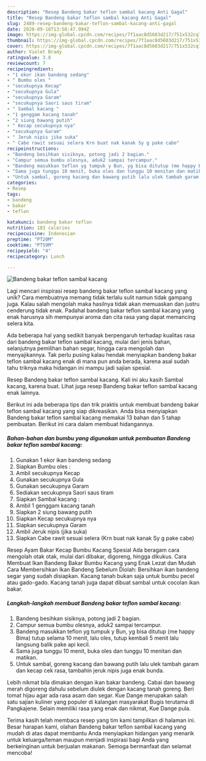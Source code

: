```yaml
---
description: "Resep Bandeng bakar teflon sambal kacang Anti Gagal"
title: "Resep Bandeng bakar teflon sambal kacang Anti Gagal"
slug: 2489-resep-bandeng-bakar-teflon-sambal-kacang-anti-gagal
date: 2020-09-16T13:58:47.994Z
image: https://img-global.cpcdn.com/recipes/7f1aac8d5603d217/751x532cq70/bandeng-bakar-teflon-sambal-kacang-foto-resep-utama.jpg
thumbnail: https://img-global.cpcdn.com/recipes/7f1aac8d5603d217/751x532cq70/bandeng-bakar-teflon-sambal-kacang-foto-resep-utama.jpg
cover: https://img-global.cpcdn.com/recipes/7f1aac8d5603d217/751x532cq70/bandeng-bakar-teflon-sambal-kacang-foto-resep-utama.jpg
author: Violet Brady
ratingvalue: 3.8
reviewcount: 7
recipeingredient:
- "1 ekor ikan bandeng sedang"
- " Bumbu oles "
- "secukupnya Kecap"
- "secukupnya Gula"
- "secukupnya Garam"
- "secukupnya Saori saus tiram"
- " Sambal kacang "
- "1 genggam kacang tanah"
- "2 siung bawang putih"
- " Kecap secukupnya nya"
- "secukupnya Garam"
- " Jeruk nipis jika suka"
- " Cabe rawit sesuai selera Krn buat nak kanak Sy g pake cabe"
recipeinstructions:
- "Bandeng besihkan sisiknya, potong jadi 2 bagian."
- "Campur semua bumbu olesnya, aduk2 sampai tercampur."
- "Bandeng masukkan teflon yg tumpuk y Bun, yg bisa ditutup (me happy Bima) tutup selama 10 menit, lalu oles, tutup kembali 5 menit lalu langsung balik pake api kecil."
- "Sama juga tunggu 10 menit, buka oles dan tunggu 10 menitan dan matikan."
- "Untuk sambal, goreng kacang dan bawang putih lalu ulek tambah garam dan kecap cek rasa, tambahin jeruk nipis juga enak bunda."
categories:
- Resep
tags:
- bandeng
- bakar
- teflon

katakunci: bandeng bakar teflon 
nutrition: 183 calories
recipecuisine: Indonesian
preptime: "PT20M"
cooktime: "PT59M"
recipeyield: "4"
recipecategory: Lunch

---
```



![Bandeng bakar teflon sambal kacang](https://img-global.cpcdn.com/recipes/7f1aac8d5603d217/751x532cq70/bandeng-bakar-teflon-sambal-kacang-foto-resep-utama.jpg)

Lagi mencari inspirasi resep bandeng bakar teflon sambal kacang yang unik? Cara membuatnya memang tidak terlalu sulit namun tidak gampang juga. Kalau salah mengolah maka hasilnya tidak akan memuaskan dan justru cenderung tidak enak. Padahal bandeng bakar teflon sambal kacang yang enak harusnya sih mempunyai aroma dan cita rasa yang dapat memancing selera kita.

Ada beberapa hal yang sedikit banyak berpengaruh terhadap kualitas rasa dari bandeng bakar teflon sambal kacang, mulai dari jenis bahan, selanjutnya pemilihan bahan segar, hingga cara mengolah dan menyajikannya. Tak perlu pusing kalau hendak menyiapkan bandeng bakar teflon sambal kacang enak di mana pun anda berada, karena asal sudah tahu triknya maka hidangan ini mampu jadi sajian spesial.

Resep Bandeng bakar teflon sambal kacang. Kali ini aku kasih Sambal kacang, karena buat. Lihat juga resep Bandeng bakar teflon sambal kacang enak lainnya.


Berikut ini ada beberapa tips dan trik praktis untuk membuat bandeng bakar teflon sambal kacang yang siap dikreasikan. Anda bisa menyiapkan Bandeng bakar teflon sambal kacang memakai 13 bahan dan 5 tahap pembuatan. Berikut ini cara dalam membuat hidangannya.

<!--inarticleads1-->

##### Bahan-bahan dan bumbu yang digunakan untuk pembuatan Bandeng bakar teflon sambal kacang:

1. Gunakan 1 ekor ikan bandeng sedang
1. Siapkan  Bumbu oles :
1. Ambil secukupnya Kecap
1. Gunakan secukupnya Gula
1. Gunakan secukupnya Garam
1. Sediakan secukupnya Saori saus tiram
1. Siapkan  Sambal kacang :
1. Ambil 1 genggam kacang tanah
1. Siapkan 2 siung bawang putih
1. Siapkan  Kecap secukupnya nya
1. Siapkan secukupnya Garam
1. Ambil  Jeruk nipis (jika suka)
1. Siapkan  Cabe rawit sesuai selera (Krn buat nak kanak Sy g pake cabe)


Resep Ayam Bakar Kecap Bumbu Kacang Spesial Ada beragam cara mengolah otak otak, mulai dari dibakar, digoreng, hingga dikukus. Cara Membuat Ikan Bandeng Bakar Bumbu Kacang yang Enak Lezat dan Mudah Cara Membersihkan Ikan Bandeng Sebelum Diolah: Bersihkan ikan bandeng segar yang sudah disiapkan. Kacang tanah bukan saja untuk bumbu pecel atau gado-gado. Kacang tanah juga dapat dibuat sambal untuk cocolan ikan bakar. 

<!--inarticleads2-->

##### Langkah-langkah membuat Bandeng bakar teflon sambal kacang:

1. Bandeng besihkan sisiknya, potong jadi 2 bagian.
1. Campur semua bumbu olesnya, aduk2 sampai tercampur.
1. Bandeng masukkan teflon yg tumpuk y Bun, yg bisa ditutup (me happy Bima) tutup selama 10 menit, lalu oles, tutup kembali 5 menit lalu langsung balik pake api kecil.
1. Sama juga tunggu 10 menit, buka oles dan tunggu 10 menitan dan matikan.
1. Untuk sambal, goreng kacang dan bawang putih lalu ulek tambah garam dan kecap cek rasa, tambahin jeruk nipis juga enak bunda.


Lebih nikmat bila dimakan dengan ikan bakar bandeng. Cabai dan bawang merah digoreng dahulu sebelum diulek dengan kacang tanah goreng. Beri tomat hijau agar ada rasa asam dan segar. Kue Dange merupakan salah satu sajian kuliner yang populer di kalangan masyarakat Bugis terutama di Pangkajene. Selain memiliki rasa yang enak dan nikmat, Kue Dange pula. 

Terima kasih telah membaca resep yang tim kami tampilkan di halaman ini. Besar harapan kami, olahan Bandeng bakar teflon sambal kacang yang mudah di atas dapat membantu Anda menyiapkan hidangan yang menarik untuk keluarga/teman maupun menjadi inspirasi bagi Anda yang berkeinginan untuk berjualan makanan. Semoga bermanfaat dan selamat mencoba!
